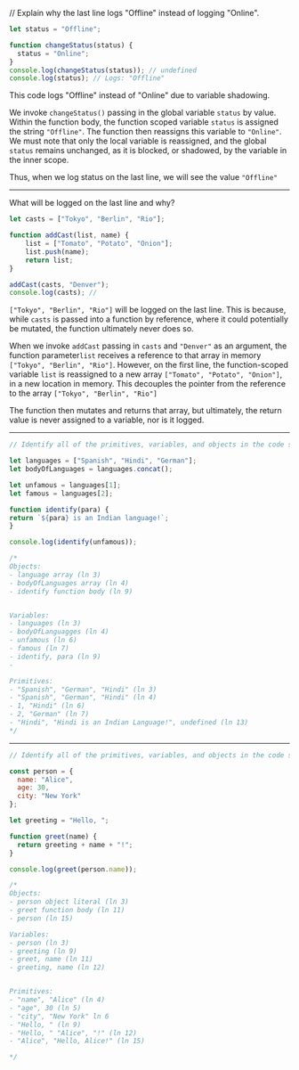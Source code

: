 
// Explain why the last line logs "Offline" instead of logging "Online".
  
```javascript
let status = "Offline";

function changeStatus(status) {
  status = "Online";
}
console.log(changeStatus(status)); // undefined
console.log(status); // Logs: "Offline"
```

This code logs "Offline" instead of "Online" due to variable shadowing.

We invoke `changeStatus()` passing in the global variable `status` by value. Within the function body, the function scoped variable `status` is assigned the string `"Offline"`. The function then reassigns this variable to `"Online"`. We must note that only the local variable is reassigned, and the global `status` remains unchanged, as it is blocked, or shadowed, by the variable in the inner scope.

Thus, when we log status on the last line, we will see the value `"Offline"`




---

What will be logged on the last line and why?

```javascript
let casts = ["Tokyo", "Berlin", "Rio"];

function addCast(list, name) {
	list = ["Tomato", "Potato", "Onion"];
	list.push(name);
	return list;
}

addCast(casts, "Denver");
console.log(casts); //
```

`["Tokyo", "Berlin", "Rio"]` will be logged on the last line. This is because, while `casts` is passed into a function by reference, where it could potentially be mutated, the function ultimately never does so.

When we invoke `addCast` passing in `casts` and `"Denver"` as an argument, the function parameter`list` receives a reference to that array in memory `["Tokyo", "Berlin", "Rio"]`. However, on the first line, the function-scoped variable `list` is reassigned to a new array `["Tomato", "Potato", "Onion"]`, in a new location in memory. This decouples the pointer from the reference to the array `["Tokyo", "Berlin", "Rio"]`

The function then mutates and returns that array, but ultimately, the return value is never assigned to a variable, nor is it logged.

---


  
```javascript
// Identify all of the primitives, variables, and objects in the code snippet below:

let languages = ["Spanish", "Hindi", "German"];
let bodyOfLanguages = languages.concat();

let unfamous = languages[1];
let famous = languages[2];

function identify(para) {
return `${para} is an Indian language!`;
}

console.log(identify(unfamous));
```


```javascript
/*
Objects:
- language array (ln 3)
- bodyOfLanguages array (ln 4)
- identify function body (ln 9)


Variables:
- languages (ln 3)
- bodyOfLanguagges (ln 4)
- unfamous (ln 6)
- famous (ln 7)
- identify, para (ln 9)
- 

Primitives:
- "Spanish", "German", "Hindi" (ln 3)
- "Spanish", "German", "Hindi" (ln 4)
- 1, "Hindi" (ln 6)
- 2, "German" (ln 7)
- "Hindi", "Hindi is an Indian Language!", undefined (ln 13)
*/
```
---

```javascript
// Identify all of the primitives, variables, and objects in the code snippet below:

const person = {
  name: "Alice",
  age: 30,
  city: "New York"
};

let greeting = "Hello, ";

function greet(name) {
  return greeting + name + "!";
}

console.log(greet(person.name));
```

```javascript
/*
Objects:
- person object literal (ln 3)
- greet function body (ln 11)
- person (ln 15)

Variables:
- person (ln 3)
- greeting (ln 9)
- greet, name (ln 11)
- greeting, name (ln 12)


Primitives:
- "name", "Alice" (ln 4)
- "age", 30 (ln 5)
- "city", "New York" ln 6
- "Hello, " (ln 9)
- "Hello, " "Alice", "!" (ln 12)
- "Alice", "Hello, Alice!" (ln 15)

*/
```